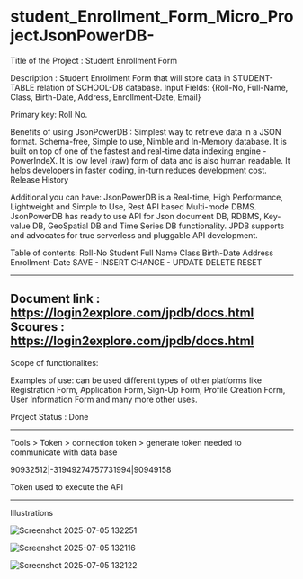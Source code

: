 # student_Enrollment_Form_Micro_ProjectJsonPowerDB-

Title of the Project : Student Enrollment Form

Description : Student Enrollment Form that will store data in STUDENT-TABLE relation of SCHOOL-DB database. Input Fields: {Roll-No, Full-Name, Class, Birth-Date, Address, Enrollment-Date, Email}

Primary key: Roll No.

Benefits of using JsonPowerDB : Simplest way to retrieve data in a JSON format. Schema-free, Simple to use, Nimble and In-Memory database. It is built on top of one of the fastest and real-time data indexing engine - PowerIndeX. It is low level (raw) form of data and is also human readable. It helps developers in faster coding, in-turn reduces development cost. Release History

Additional you can have: JsonPowerDB is a Real-time, High Performance, Lightweight and Simple to Use, Rest API based Multi-mode DBMS. JsonPowerDB has ready to use API for Json document DB, RDBMS, Key-value DB, GeoSpatial DB and Time Series DB functionality. JPDB supports and advocates for true serverless and pluggable API development.

Table of contents: Roll-No Student Full Name Class Birth-Date Address Enrollment-Date SAVE - INSERT CHANGE - UPDATE DELETE RESET

-----------------------------------------------------------------------------
Document link : https://login2explore.com/jpdb/docs.html
Scoures : https://login2explore.com/jpdb/docs.html
-----------------------------------------------------------------------------

Scope of functionalites:

Examples of use: can be used different types of other platforms like 
Registration Form, Application Form, Sign-Up Form, Profile Creation Form, User Information Form and many more other uses.

Project Status : Done

-----------------------------------------------------------------------------
Tools > Token > connection token > generate token needed to communicate with data base 

90932512|-31949274757731994|90949158

Token used to execute the API

------------------------------------------------------------------------------------------------

Illustrations

![Screenshot 2025-07-05 132251](https://github.com/user-attachments/assets/f0fc9f53-e852-4700-bfa7-3522d45dae2f)

![Screenshot 2025-07-05 132116](https://github.com/user-attachments/assets/ca422bdf-a580-40e1-ad1f-d7e4de3cac7c)

![Screenshot 2025-07-05 132122](https://github.com/user-attachments/assets/5bd2ebe9-8525-402d-a793-3adfc5b7a845)



